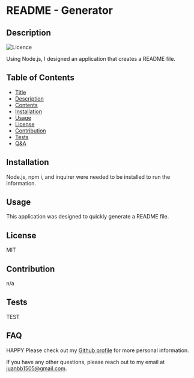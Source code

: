 
# README - Generator

## Description
![Licence](https://img.shields.io/badge/license-MIT-blueviolet.svg)

Using Node.js, I designed an application that creates a README file. 

## Table of Contents
 

- [Title](#title)
- [Description](#description)
- [Contents](#contents)
- [Installation](#Installation)
- [Usage](#usage)
- [License](#license)
- [Contribution](#contribution)
- [Tests](#tests)
- [Q&A](#QandA)

## Installation
Node.js, npm i, and inquirer were needed to be installed to run the information.

## Usage
This application was designed to quickly generate a README file.

## License
MIT

## Contribution
n/a

## Tests
TEST

## FAQ
HAPPY
Please check out my [Github profile](https://github.com/jb150524) for more personal information.

 If you have any other questions, please reach out to my email at juanbb1505@gmail.com.
